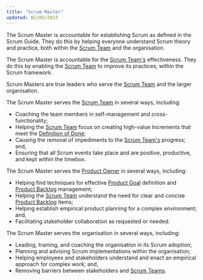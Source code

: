 ```yaml
---
title: "Scrum Master"
updated: 02/05/2023
---
```


The Scrum Master is accountable for establishing Scrum as defined in the Scrum Guide. They do this by helping everyone understand Scrum theory and practice, both within the [Scrum Team](/guides/scrum/team/) and the organisation.

The Scrum Master is accountable for the [Scrum Team's](/guides/scrum/team/) effectiveness. They do this by enabling the [Scrum Team](/guides/scrum/team/) to improve its practices, within the Scrum framework.

Scrum Masters are true leaders who serve the [Scrum Team](/guides/scrum/team/) and the larger organisation.

The Scrum Master serves the [Scrum Team](/guides/scrum/team/) in several ways, including:

- Coaching the team members in self-management and cross-functionality;
- Helping the [Scrum Team](/guides/scrum/team/) focus on creating high-value Increments that meet the [Definition of Done](/guides/scrum/artifacts/increment);
- Causing the removal of impediments to the [Scrum Team's](/guides/scrum/team/) progress; and,
- Ensuring that all Scrum events take place and are positive, productive, and kept within the timebox.

The Scrum Master serves the [Product Owner](/guides/scrum/team/po) in several ways, including:

- Helping find techniques for effective [Product Goal](/guides/scrum/artifacts/pbl#commitment-product-goal) definition and [Product Backlog](/guides/scrum/artifacts/pbl) management;
- Helping the [Scrum Team](/guides/scrum/team/) understand the need for clear and concise [Product Backlog](/guides/scrum/artifacts/pbl) items;
- Helping establish empirical product planning for a complex environment; and,
- Facilitating stakeholder collaboration as requested or needed.

The Scrum Master serves the organisation in several ways, including:

- Leading, training, and coaching the organisation in its Scrum adoption;
- Planning and advising Scrum implementations within the organisation;
- Helping employees and stakeholders understand and enact an empirical approach for complex work; and,
- Removing barriers between stakeholders and [Scrum Teams](/guides/scrum/team/).
